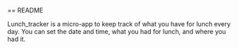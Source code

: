 == README

Lunch_tracker is a micro-app to keep track of what you have for lunch every day. You can set the date and time, what you had for lunch, and where you had it. 


